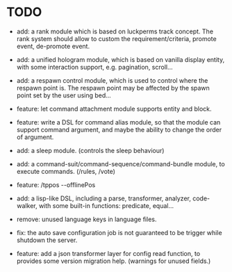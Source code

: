 # TODO
- add: a rank module which is based on luckperms track concept. The rank system should allow to custom the
  requirement/criteria, promote event, de-promote event.
- add: a unified hologram module, which is based on vanilla display entity, with some interaction support, e.g.
  pagination, scroll...
- add: a respawn control module, which is used to control where the respawn point is. The respawn point may be affected
  by the spawn point set by the user using bed...
- feature: let command attachment module supports entity and block.
- feature: write a DSL for command alias module, so that the module can support command argument, and maybe the ability
  to change the order of argument.
- add: a sleep module. (controls the sleep behaviour)
- add: a command-suit/command-sequence/command-bundle module, to execute commands. (/rules, /vote)
- feature: /tppos --offlinePos
- add: a lisp-like DSL, including a parse, transformer, analyzer, code-walker, with some built-in functions: predicate,
  equal...
- remove: unused language keys in language files.
- fix: the auto save configuration job is not guaranteed to be trigger while shutdown the server.

- feature: add a json transformer layer for config read function, to provides some version migration help. (warnings for unused fields.)
